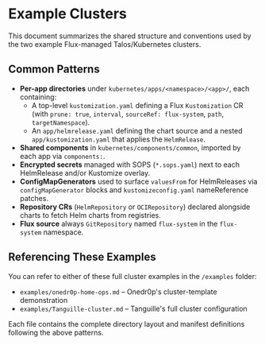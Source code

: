 # Example Clusters

This document summarizes the shared structure and conventions used by the two example Flux-managed Talos/Kubernetes clusters.

## Common Patterns

- **Per-app directories** under `kubernetes/apps/<namespace>/<app>/`, each containing:
  - A top-level `kustomization.yaml` defining a Flux `Kustomization` CR (with `prune: true`, `interval`, `sourceRef: flux-system`, `path`, `targetNamespace`).
  - An `app/helmrelease.yaml` defining the chart source and a nested `app/kustomization.yaml` that applies the `HelmRelease`.
- **Shared components** in `kubernetes/components/common`, imported by each app via `components:`.
- **Encrypted secrets** managed with SOPS (`*.sops.yaml`) next to each HelmRelease and/or Kustomize overlay.
- **ConfigMapGenerators** used to surface `valuesFrom` for HelmReleases via `configMapGenerator` blocks and `kustomizeconfig.yaml` nameReference patches.
- **Repository CRs** (`HelmRepository` or `OCIRepository`) declared alongside charts to fetch Helm charts from registries.
- **Flux source** always `GitRepository` named `flux-system` in the `flux-system` namespace.

## Referencing These Examples

You can refer to either of these full cluster examples in the `/examples` folder:

- `examples/onedr0p-home-ops.md`  &ndash; Onedr0p's cluster-template demonstration
- `examples/Tanguille-cluster.md` &ndash; Tanguille's full cluster configuration

Each file contains the complete directory layout and manifest definitions following the above patterns.
